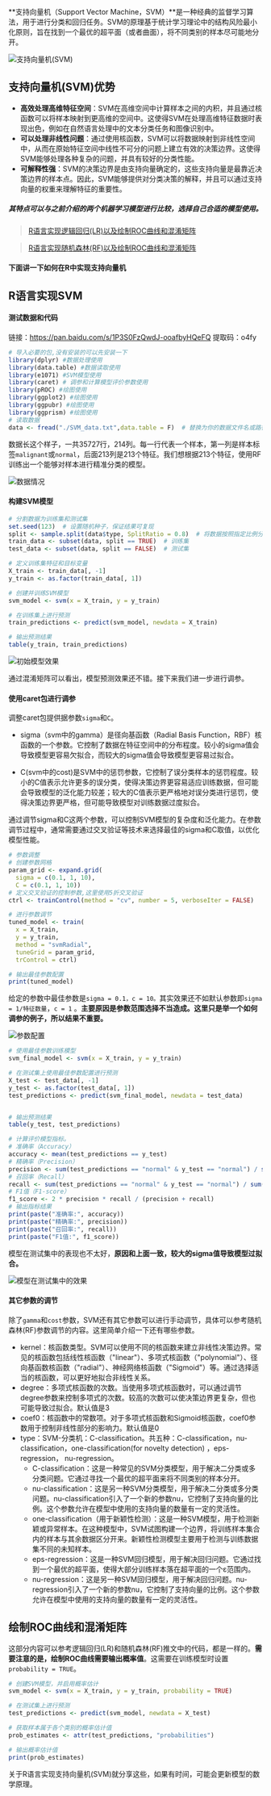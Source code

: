 **支持向量机（Support Vector Machine，SVM）**是一种经典的监督学习算法，用于进行分类和回归任务。SVM的原理基于统计学习理论中的结构风险最小化原则，旨在找到一个最优的超平面（或者曲面），将不同类别的样本尽可能地分开。

![支持向量机(SVM)](https://files.mdnice.com/user/23696/2762c7b5-c247-4311-88fb-fa9d9f4b3166.png)

## 支持向量机(SVM)优势
- **高效处理高维特征空间**：SVM在高维空间中计算样本之间的内积，并且通过核函数可以将样本映射到更高维的空间中。这使得SVM在处理高维特征数据时表现出色，例如在自然语言处理中的文本分类任务和图像识别中。
- **可以处理非线性问题**：通过使用核函数，SVM可以将数据映射到非线性空间中，从而在原始特征空间中线性不可分的问题上建立有效的决策边界。这使得SVM能够处理各种复杂的问题，并具有较好的分类性能。
- **可解释性强**：SVM的决策边界是由支持向量确定的，这些支持向量是最靠近决策边界的样本点。因此，SVM能够提供对分类决策的解释，并且可以通过支持向量的权重来理解特征的重要性。
##### 其特点可以与之前介绍的两个机器学习模型进行比较，选择自己合适的模型使用。
> [R语言实现逻辑回归(LR)以及绘制ROC曲线和混淆矩阵](https://mp.weixin.qq.com/s?__biz=Mzg2NjYzNjQ4Ng==&mid=2247485845&idx=1&sn=573ba5c4c0f1cff15c7d5bdee6926778&chksm=ce468e3cf931072ad013aafb100f3da30975b4ec7f6e2fbb87560de7b305d98b4dbbd8f0845c&token=350331289&lang=zh_CN#rd)

> [R语言实现随机森林(RF)以及绘制ROC曲线和混淆矩阵](https://mp.weixin.qq.com/s?__biz=Mzg2NjYzNjQ4Ng==&mid=2247485894&idx=1&sn=b58c4e2701d4ddd69cbde2ade32f6d46&chksm=ce468e6ff93107796e9f5870a4606457733c0d5b40f7bf5da7380d82c134066248d2c8e3b4f6&token=350331289&lang=zh_CN#rd)

#### 下面讲一下如何在R中实现**支持向量机**
## R语言实现SVM
#### 测试数据和代码
链接：https://pan.baidu.com/s/1P3S0FzQwdJ-ooafbyHQeFQ 
提取码：o4fy
```r
# 导入必要的包,没有安装的可以先安装一下
library(dplyr) #数据处理使用
library(data.table) #数据读取使用
library(e1071) #SVM模型使用
library(caret) # 调参和计算模型评价参数使用
library(pROC) #绘图使用
library(ggplot2) #绘图使用
library(ggpubr) #绘图使用
library(ggprism) #绘图使用
# 读取数据
data <- fread("./SVM_data.txt",data.table = F)  # 替换为你的数据文件名或路径
```

数据长这个样子，一共35727行，214列。每一行代表一个样本，第一列是样本标签`malignant`或`normal`，后面213列是213个特征。我们想根据213个特征，使用RF训练出一个能够对样本进行精准分类的模型。

![数据情况](https://files.mdnice.com/user/23696/fd2c11b4-33bf-4806-84e9-8699cd26fa24.png)

#### 构建SVM模型
```r
# 分割数据为训练集和测试集
set.seed(123)  # 设置随机种子，保证结果可复现
split <- sample.split(data$type, SplitRatio = 0.8)  # 将数据按照指定比例分割
train_data <- subset(data, split == TRUE)  # 训练集
test_data <- subset(data, split == FALSE)  # 测试集

# 定义训练集特征和目标变量
X_train <- train_data[, -1]
y_train <- as.factor(train_data[, 1])

# 创建并训练SVM模型
svm_model <- svm(x = X_train, y = y_train)

# 在训练集上进行预测
train_predictions <- predict(svm_model, newdata = X_train)

# 输出预测结果
table(y_train, train_predictions)
```

![初始模型效果](https://files.mdnice.com/user/23696/7250d7e6-025d-4ce9-9528-f5cd59ec2074.png)

通过混淆矩阵可以看出，模型预测效果还不错。接下来我们进一步进行调参。

#### 使用**caret包**进行调参
调整caret包提供据参数`sigma`和`C`。
- sigma（svm中的gamma）是径向基函数（Radial Basis Function，RBF）核函数的一个参数。它控制了数据在特征空间中的分布程度。较小的sigma值会导致模型更容易欠拟合，而较大的sigma值会导致模型更容易过拟合。

- C(svm中的cost)是SVM中的惩罚参数，它控制了误分类样本的惩罚程度。较小的C值表示允许更多的误分类，使得决策边界更容易适应训练数据，但可能会导致模型的泛化能力较差；较大的C值表示更严格地对误分类进行惩罚，使得决策边界更严格，但可能导致模型对训练数据过度拟合。

通过调节sigma和C这两个参数，可以控制SVM模型的复杂度和泛化能力。在参数调节过程中，通常需要通过交叉验证等技术来选择最佳的sigma和C取值，以优化模型性能。
```r
# 参数调整
# 创建参数网格
param_grid <- expand.grid(
  sigma = c(0.1, 1, 10),
  C = c(0.1, 1, 10))
# 定义交叉验证的控制参数,这里使用5折交叉验证
ctrl <- trainControl(method = "cv", number = 5, verboseIter = FALSE)

# 进行参数调节
tuned_model <- train(
  x = X_train,
  y = y_train,
  method = "svmRadial",
  tuneGrid = param_grid,
  trControl = ctrl)

# 输出最佳参数配置
print(tuned_model)
```
给定的参数中最佳参数是`sigma = 0.1，c = 10。`其实效果还不如默认参数即`sigma = 1/特征数量`，`c = 1` 。**主要原因是参数范围选择不当造成。这里只是举一个如何调参的例子，所以结果不重要。**

![参数配置](https://files.mdnice.com/user/23696/7b6ae099-afe5-457d-8955-6feafa446202.png)

```r
# 使用最佳参数训练模型
svm_final_model <- svm(x = X_train, y = y_train)

# 在测试集上使用最佳参数配置进行预测
X_test <- test_data[, -1]
y_test <- as.factor(test_data[, 1])
test_predictions <- predict(svm_final_model, newdata = test_data)


# 输出预测结果
table(y_test, test_predictions)

# 计算评价模型指标。
# 准确率（Accuracy）
accuracy <- mean(test_predictions == y_test)
# 精确率（Precision）
precision <- sum(test_predictions == "normal" & y_test == "normal") / sum(test_predictions == "normal")
# 召回率（Recall）
recall <- sum(test_predictions == "normal" & y_test == "normal") / sum(y_test == "normal")
# F1值（F1-score）
f1_score <- 2 * precision * recall / (precision + recall)
# 输出指标结果
print(paste("准确率:", accuracy))
print(paste("精确率:", precision))
print(paste("召回率:", recall))
print(paste("F1值:", f1_score))
```
模型在测试集中的表现也不太好，**原因和上面一致，较大的sigma值导致模型过拟合。**

![模型在测试集中的效果](https://files.mdnice.com/user/23696/b7fd2533-778f-48d1-a89c-b79ba7e5221b.png)


#### 其它参数的调节
除了`gamma`和`cost`参数，SVM还有其它参数可以进行手动调节，具体可以参考随机森林(RF)参数调节的内容。这里简单介绍一下还有哪些参数。
- kernel：核函数类型。SVM可以使用不同的核函数来建立非线性决策边界。常见的核函数包括线性核函数（"linear"）、多项式核函数（"polynomial"）、径向基函数核函数（"radial"）、神经网络核函数（"Sigmoid"）等。通过选择适当的核函数，可以更好地拟合非线性关系。
- degree：多项式核函数的次数。当使用多项式核函数时，可以通过调节degree参数来控制多项式的次数。较高的次数可以使决策边界更复杂，但也可能导致过拟合。默认值是3
- coef0：核函数中的常数项。对于多项式核函数和Sigmoid核函数，coef0参数用于控制非线性部分的影响力。默认值是0
- type：SVM-分类机：C-classification。共五种：C-classification，nu-classification，one-classification(for novelty detection) ，eps-regression， nu-regression。
  - C-classification：这是一种常见的SVM分类模型，用于解决二分类或多分类问题。它通过寻找一个最优的超平面来将不同类别的样本分开。
  - nu-classification：这是另一种SVM分类模型，用于解决二分类或多分类问题。nu-classification引入了一个新的参数nu，它控制了支持向量的比例。这个参数允许在模型中使用的支持向量的数量有一定的灵活性。
  - one-classification（用于新颖性检测）：这是一种SVM模型，用于检测新颖或异常样本。在这种模型中，SVM试图构建一个边界，将训练样本集合内的样本与其余数据区分开来。新颖性检测模型主要用于检测与训练数据集不同的未知样本。
  - eps-regression：这是一种SVM回归模型，用于解决回归问题。它通过找到一个最优的超平面，使得大部分训练样本落在超平面的一个ε范围内。
  - nu-regression：这是另一种SVM回归模型，用于解决回归问题。nu-regression引入了一个新的参数nu，它控制了支持向量的比例。这个参数允许在模型中使用的支持向量的数量有一定的灵活性。

## 绘制ROC曲线和混淆矩阵
这部分内容可以参考逻辑回归(LR)和随机森林(RF)推文中的代码，都是一样的。**需要注意的是，绘制ROC曲线需要输出概率值**。这需要在训练模型时设置`probability = TRUE`。
```r
# 创建SVM模型，并启用概率估计
svm_model <- svm(x = X_train, y = y_train, probability = TRUE)

# 在测试集上进行预测
test_predictions <- predict(svm_model, newdata = X_test)

# 获取样本属于各个类别的概率估计值
prob_estimates <- attr(test_predictions, "probabilities")

# 输出概率估计值
print(prob_estimates)
```
关于R语言实现支持向量机(SVM)就分享这些，如果有时间，可能会更新模型的数学原理。


